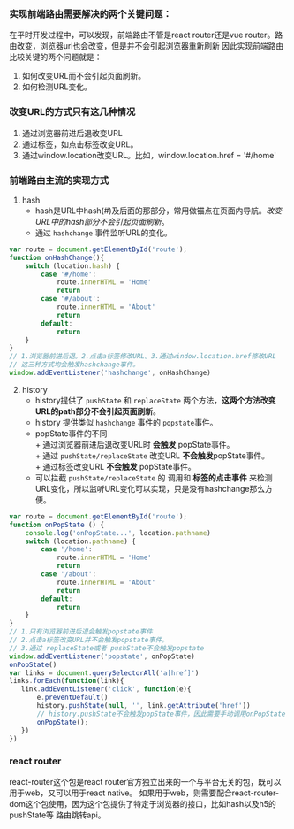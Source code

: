### 实现前端路由需要解决的两个关键问题：
在平时开发过程中，可以发现，前端路由不管是react router还是vue router。路由改变，浏览器url也会改变，但是并不会引起浏览器重新刷新
因此实现前端路由比较关键的两个问题就是：

1. 如何改变URL而不会引起页面刷新。
2. 如何检测URL变化。

### 改变URL的方式只有这几种情况
1. 通过浏览器前进后退改变URL
2. 通过标签，如点击<a>标签改变URL。
3. 通过window.location改变URL。比如，window.location.href = '#/home'

### 前端路由主流的实现方式
1. hash
   - hash是URL中hash(#)及后面的那部分，常用做锚点在页面内导航。*改变URL中的hash部分不会引起页面刷新*。    
   - 通过 `hashchange` 事件监听URL的变化。
```javascript
var route = document.getElementById('route');
function onHashChange(){
    switch (location.hash) {
        case '#/home':
            route.innerHTML = 'Home'
            return
        case '#/about':
            route.innerHTML = 'About'
            return
        default:
            return
    }
}
// 1.浏览器前进后退。2.点击a标签修改URL。3.通过window.location.href修改URL
// 这三种方式均会触发hashchange事件。
window.addEventListener('hashchange', onHashChange)
```
2. history
   - history提供了 `pushState` 和 `replaceState` 两个方法，**这两个方法改变URL的path部分不会引起页面刷新**。    
   - history 提供类似 `hashchange` 事件的 `popstate`事件。    
   - popState事件的不同     
             + 通过浏览器前进后退改变URL时 **会触发** popState事件。    
             + 通过 `pushState/replaceState` 改变URL **不会触发**popState事件。  
             + 通过标签改变URL **不会触发** popState事件。  
   - 可以拦截 `pushState/replaceState` 的 调用和 **标签的点击事件** 来检测URL变化，所以监听URL变化可以实现，只是没有hashchange那么方便。

```javascript
var route = document.getElementById('route');
function onPopState () {
    console.log('onPopState...', location.pathname)
    switch (location.pathname) {
        case '/home':
            route.innerHTML = 'Home'
            return
        case '/about':
            route.innerHTML = 'About'
            return
        default:
            return
    }
}
// 1.只有浏览器前进后退会触发popstate事件
// 2.点击a标签改变URL并不会触发popstate事件。
// 3.通过 replaceState或者 pushState不会触发popstate
window.addEventListener('popstate', onPopState)
onPopState()
var links = document.querySelectorAll('a[href]')
links.forEach(function(link){
   link.addEventListener('click', function(e){
       e.preventDefault()
       history.pushState(null, '', link.getAttribute('href'))
       // history.pushState不会触发popState事件，因此需要手动调用onPopState
       onPopState();
   })
})
```


### react router
react-router这个包是react router官方独立出来的一个与平台无关的包，既可以用于web，又可以用于react native。
如果用于web，则需要配合react-router-dom这个包使用，因为这个包提供了特定于浏览器的接口，比如hash以及h5的pushState等
路由跳转api。
